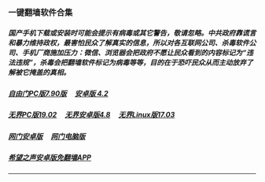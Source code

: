 ### 一键翻墙软件合集

##### 国产手机下载或安装时可能会提示有病毒或其它警告，敬请忽略。中共政府靠谎言和暴力维持政权，最害怕民众了解真实的信息，所以对各互联网公司、杀毒软件公司、手机厂商施加压力：微信、浏览器会把政府不愿让民众看到的内容标记为“违法违规”，杀毒会把翻墙软件标记为病毒等等，目的在于恐吓民众从而主动放弃了解被它掩盖的真相。

##### <a href="http://138.68.38.236:10000/videos/sw/fg790p.zip?raw=true" targe="_blank">自由门PC版7.90版</a> &nbsp;  &nbsp; <a href="http://138.68.38.236:10000/videos/sw/fgma42.apk?raw=true" targe="_blank">安卓版 4.2</a>

##### <a href="http://138.68.38.236:10000/videos/sw/u1902.zip?raw=true" targe="_blank">无界PC版19.02</a> &nbsp;  &nbsp; <a href="http://138.68.38.236:10000/videos/sw/um4.8.apk?raw=true" targe="_blank">无界安卓版4.8</a> &nbsp;  &nbsp; <a href="http://138.68.38.236:10000/videos/sw/ul?raw=true" targe="_blank">无界Linux版17.03</a>

##### <a href="http://138.68.38.236:10000/videos/sw/oGate.apk" target="_blank">网门安卓版</a>  &nbsp;  &nbsp; <a href="http://138.68.38.236:10000/videos/sw/oGate.zip" target="_blank">网门电脑版</a>

##### <a href="http://138.68.38.236:10000/videos/sw/oHopea.apk?raw=true" targe="_blank">希望之声安卓版免翻墙APP</a>


----

<img src='http://gfw-breaker.win/nogfw-new.md' width='0px' height='0px'/>

